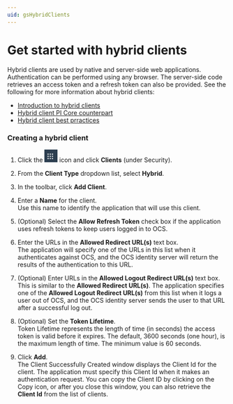 ```yaml
---
uid: gsHybridClients
---
```

# Get started with hybrid clients

Hybrid clients are used by native and server-side web applications. Authentication can be performed using any browser. The server-side code retrieves an access token and a refresh token can also be provided. See the following for more information about hybrid clients:

- [Introduction to hybrid clients](xref:ccClients#hybrid-client)
- [Hybrid client PI Core counterpart](xref:ccClients#hybrid-client-pi-core)
- [Hybrid client best prractices](xref:ccClients#hybrid-client-bp)

### Creating a hybrid client

1. Click the ![Menu icon](images/menu-icon.png) icon and click **Clients** (under Security).

1. From the **Client Type** dropdown list, select **Hybrid**.

1. In the toolbar, click **Add Client**.

1. Enter a **Name** for the client.  
   Use this name to identify the application that will use this client.

1. (Optional) Select the **Allow Refresh Token** check box if the application uses refresh tokens to keep users logged in to OCS.

1. Enter the URLs in the **Allowed Redirect URL(s)** text box.  
   The application will specify one of the URLs in this list when it authenticates against OCS, and the OCS identity server will return the results of the authentication to this URL.

1. (Optional) Enter URLs in the **Allowed Logout Redirect URL(s)** text box.  
   This is similar to the **Allowed Redirect URL(s)**. The application specifies one of the **Allowed Logout Redirect URL(s)** from this list when it logs a user out of OCS, and the OCS identity server sends the user to that URL after a successful log out.

1. (Optional) Set the **Token Lifetime**.  
   Token Lifetime represents the length of time (in seconds) the access token is valid before it expires. The default, 3600 seconds (one hour), is the maximum length of time. The minimum value is 60 seconds.

1. Click **Add**.  
   The Client Successfully Created window displays the Client Id for the client. The application must specify this Client Id when it makes an authentication request. You can copy the Client ID by clicking on the Copy icon, or after you close this window, you can also retrieve the **Client Id** from the list of clients.
